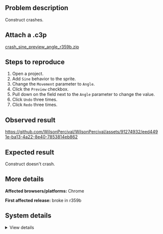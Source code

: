 ## Problem description

Construct crashes.

## Attach a .c3p

[crash_sine_preview_angle_r359b.zip](https://github.com/WilsonPercival/WilsonPercival/files/12705619/crash_sine_preview_angle_r359b.zip)

## Steps to reproduce

1. Open a project.
2. Add `Sine` behavior to the sprite.
3. Change the `Movement` parameter to `Angle`.
4. Click the `Preview` checkbox.
5. Pull down on the field next to the `Angle` parameter to change the value.
6. Click `Undo` three times.
7. Click `Redo` three times.

## Observed result

https://github.com/WilsonPercival/WilsonPercival/assets/91274932/eed4491e-ba13-4a22-8e40-7853814eb862

## Expected result

Construct doesn't crash.

## More details



**Affected browsers/platforms:** Chrome

**First affected release:** broke in r359b

## System details

<details><summary>View details</summary>

Error report information
Type: unhandled rejection
Reason: Error: expected finite number @ TypeError: expected finite number at Q.B (https://editor.construct.net/r359/main.js:1045:407) at d.j5a (https://editor.construct.net/r359/projectResources.js:853:437) at t_a.s3a.pf (https://editor.construct.net/r359/projectResources.js:1950:244) at window.Ac.Bj (https://editor.construct.net/r359/projectResources.js:1921:143) at d.Bj (https://editor.construct.net/r359/projectResources.js:1793:509) at https://editor.construct.net/r359/main.js:2942:142 at window.akb.Bj (https://editor.construct.net/r359/main.js:2942:193)
Stack: TypeError: expected finite number at Q.B (https://editor.construct.net/r359/main.js:1045:407) at d.j5a (https://editor.construct.net/r359/projectResources.js:853:437) at t_a.s3a.pf (https://editor.construct.net/r359/projectResources.js:1950:244) at window.Ac.Bj (https://editor.construct.net/r359/projectResources.js:1921:143) at d.Bj (https://editor.construct.net/r359/projectResources.js:1793:509) at https://editor.construct.net/r359/main.js:2942:142 at window.akb.Bj (https://editor.construct.net/r359/main.js:2942:193)
Construct version: r359
URL: https://editor.construct.net/r359/
Date: Sat Sep 23 2023 07:31:38 GMT+0300 (Восточная Европа, летнее время)
Uptime: 71.6 s

Platform information
Product: Construct 3 r359 (beta)
Browser: Chrome 117.0.5938.89
Browser engine: Chromium
Context: browser
Operating system: Windows 11
Device type: desktop
Device pixel ratio: 1.5
Logical CPU cores: 16
Approx. device memory: 8 GB
User agent: Mozilla/5.0 (Windows NT 10.0; Win64; x64) AppleWebKit/537.36 (KHTML, like Gecko) Chrome/117.0.0.0 Safari/537.36
Language setting: en-US

WebGL information
Version string: WebGL 2.0 (OpenGL ES 3.0 Chromium)
Numeric version: 2
Supports NPOT textures: yes
Supports GPU profiling: no
Supports highp precision: yes
Vendor: Google Inc. (AMD)
Renderer: ANGLE (AMD, AMD Radeon(TM) Graphics Direct3D11 vs_5_0 ps_5_0, D3D11)
Major performance caveat: no
Maximum texture size: 16384
Point size range: 1 to 1024
Extensions: EXT_color_buffer_float, EXT_color_buffer_half_float, EXT_disjoint_timer_query_webgl2, EXT_float_blend, EXT_texture_compression_bptc, EXT_texture_compression_rgtc, EXT_texture_filter_anisotropic, EXT_texture_norm16, KHR_parallel_shader_compile, OES_draw_buffers_indexed, OES_texture_float_linear, OVR_multiview2, WEBGL_compressed_texture_s3tc, WEBGL_compressed_texture_s3tc_srgb, WEBGL_debug_renderer_info, WEBGL_debug_shaders, WEBGL_lose_context, WEBGL_multi_draw, WEBGL_provoking_vertex

</details>
